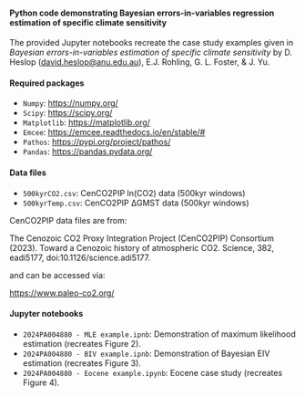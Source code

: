 #### Python code demonstrating Bayesian errors-in-variables regression estimation of specific climate sensitivity

The provided Jupyter notebooks recreate the case study examples given in *Bayesian errors-in-variables estimation of specific climate sensitivity*
by D. Heslop (david.heslop@anu.edu.au), E.J. Rohling, G. L. Foster, & J. Yu.

#### Required packages
- ```Numpy```: https://numpy.org/
- ```Scipy```: https://scipy.org/
- ```Matplotlib```: https://matplotlib.org/
- ```Emcee```: https://emcee.readthedocs.io/en/stable/#
- ```Pathos```: https://pypi.org/project/pathos/
- ```Pandas```: https://pandas.pydata.org/

#### Data files
- ```500kyrCO2.csv```: CenCO2PIP ln(CO2) data (500kyr windows)
- ```500kyrTemp.csv```: CenCO2PIP ΔGMST data (500kyr windows)

CenCO2PIP data files are from:

The Cenozoic CO2 Proxy Integration Project (CenCO2PIP) Consortium (2023). Toward a Cenozoic history of atmospheric CO2. Science, 382, eadi5177, doi:10.1126/science.adi5177.

and can be accessed via:

https://www.paleo-co2.org/

#### Jupyter notebooks
- ```2024PA004880 - MLE example.ipnb```: Demonstration of maximum likelihood estimation (recreates Figure 2).
- ```2024PA004880 - BIV example.ipnb```: Demonstration of Bayesian EIV estimation (recreates Figure 3).
- ```2024PA004880 - Eocene example.ipynb```: Eocene case study (recreates Figure 4).

